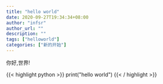```yaml
---
title: "hello world"
date: 2020-09-27T19:34:34+08:00
author: "infsr"
author_url: ""
description: ""
tags: ["helloworld"]
categories: ["新的开始"]
---
```



你好,世界!

<!--more-->

{{< highlight python >}}
print("hello world")
{{< / highlight >}}